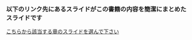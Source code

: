 ### 以下のリンク先にあるスライドがこの書籍の内容を簡潔にまとめたスライドです

[こちらから該当する章のスライドを選んで下さい](https://gist.github.com/munetoshi/65a1b563fb2c271f328c121a4ac63571)